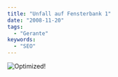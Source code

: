 ```yaml
---
title: "Unfall auf Fensterbank 1"
date: "2008-11-20"
tags:
  - "Gerante"
keywords:
  - "SEO"
---
```


![Optimized!](/images/codecandies/dsc00212.jpg)
